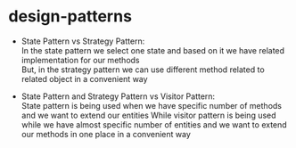 # design-patterns

- State Pattern vs Strategy Pattern:  
In the state pattern we select one state and based on it we have related implementation for our methods  
But, in the strategy pattern we can use different method related to related object in a convenient way

- State Pattern and Strategy Pattern vs Visitor Pattern:  
State pattern is being used when we have specific number of methods and we want to extend our entities
While visitor pattern is being used while we have almost specific number of entities and we want to extend our methods in one place in a convenient way


